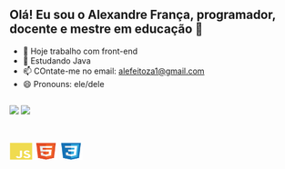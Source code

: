 ## Olá! Eu sou o Alexandre França, programador, docente e mestre em educação 👋

- 🔭 Hoje trabalho com front-end
- 🌱 Estudando Java
- 📫 COntate-me no email: alefeitoza1@gmail.com
- 😄 Pronouns: ele/dele
##
<div>
   <img height="180em" src="https://github-readme-stats.vercel.app/api?username=alexandrefeitoza&show_icons=true&theme=dracula&include_all_commits=true&count_private=true"/>
   <img height="180em" src="https://github-readme-stats.vercel.app/api/top-langs/?username=alexandrefeitoza&layout=compact&langs_count=16&theme=dracula"/>
</div>

##
<div style="display: inline_block"><br>
   <img align="center" alt="Ale-Js" height="30" width="40" src="https://raw.githubusercontent.com/devicons/devicon/master/icons/javascript/javascript-plain.svg">
   <img align="center" alt="Ale-HTML" height="30" width="40" src="https://raw.githubusercontent.com/devicons/devicon/master/icons/html5/html5-original.svg">
   <img align="center" alt="Ale-CSS" height="30" width="40" src="https://raw.githubusercontent.com/devicons/devicon/master/icons/css3/css3-original.svg">
 </div>
 
##

